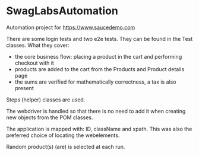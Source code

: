 # SwagLabsAutomation
Automation project for https://www.saucedemo.com

There are some login tests and two e2e tests. They can be found in the Test classes.
What they cover:
- the core business flow: placing a product in the cart and performing checkout with it
- products are added to the cart from the Products and Product details page
- the sums are verified for mathematically correctness, a tax is also present

Steps (helper) classes are used.

The webdriver is handled so that there is no need to add it when creating new objects from the POM classes.

The application is mapped with: ID, className and xpath. This was also the preferred choice of locating the webelements.

Random product(s) (are) is selected at each run.
